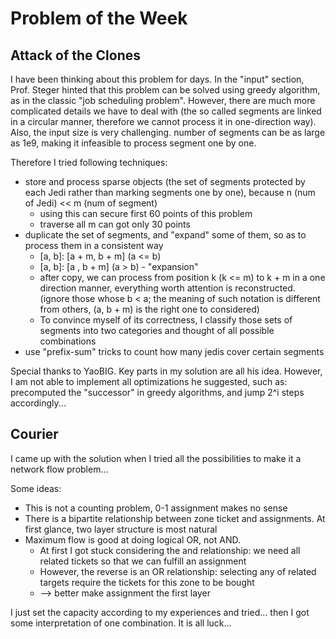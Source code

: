 # Problem of the Week



## Attack of the Clones

I have been thinking about this problem for days. In the "input" section, Prof. Steger hinted that this problem can be solved using greedy algorithm, as in the classic "job scheduling problem". However, there are much more complicated details we have to deal with (the so called segments are linked in a circular manner, therefore we cannot process it in one-direction way). Also, the input size is very challenging. number of segments can be as large as 1e9, making it infeasible to process segment one by one.

Therefore I tried following techniques:

- store and process sparse objects (the set of segments protected by each Jedi rather than marking segments one by one), because n (num of Jedi) << m (num of segment)
  - using this can secure first 60 points of this problem
  - traverse all m can got only 30 points
- duplicate the set of segments, and "expand" some of them, so as to process them in a consistent way
  - \[a, b]: [a + m, b + m] (a <= b)
  - \[a, b]: [a , b + m] (a > b)  - "expansion"
  - after copy, we can process from position k (k <= m) to k + m in a one direction manner, everything worth attention is reconstructed. (ignore those whose b < a; the meaning of such notation is different from others, (a, b + m) is the right one to considered)
  - To convince myself of its correctness, I classify those sets of segments into two categories and thought of all possible combinations
- use "prefix-sum" tricks to count how many jedis cover certain segments



Special thanks to YaoBIG. Key parts in my solution are all his idea. However, I am not able to implement all optimizations he suggested, such as: precomputed the "successor" in greedy algorithms, and jump 2^i steps accordingly... 



## Courier

I came up with the solution when I tried all the possibilities to make it a network flow problem...

Some ideas:

- This is not a counting problem, 0-1 assignment makes no sense
- There is  a bipartite relationship between zone ticket and assignments. At first glance, two layer structure is most natural
- Maximum flow is good at doing logical OR, not AND.
  - At first I got stuck considering the and relationship: we need all related tickets so that we can fulfill an assignment
  - However, the reverse is an OR relationship: selecting any of related targets require the tickets for this zone to be bought
  - --> better make assignment the first layer

I just set the capacity according to my experiences and tried... then I got some interpretation of one combination. It is all luck...